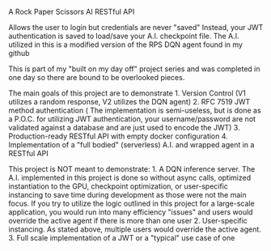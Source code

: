 A Rock Paper Scissors AI RESTful API 

Allows the user to login but credentials are never "saved"
Instead, your JWT authentication is saved to load/save your A.I. checkpoint file. The A.I. utilized in this is a modified version of the RPS DQN agent found in my github

This is part of my "built on my day off" project series and was completed in one day so there are bound to be overlooked pieces. 

The main goals of this project are to demonstrate
    1. Version Control (V1 utilizes a random response, V2 utilizes the DQN agent)
    2. RFC 7519 JWT method authentication ( The implementation is semi-useless, but is done as a P.O.C. for utilizing JWT authentication, your username/password are not validated against a database and are just used to encode the JWT)
    3. Production-ready RESTful API with empty docker configuration
    4. Implementation of a "full bodied" (serverless) A.I. and wrapped agent in a RESTful API

This project is NOT meant to demonstrate:
    1. A DQN inference server. The A.I. implemented in this project is done so without async calls, optimized instantiation to the GPU, checkpoint optimization, or user-specific instancing to save time during development as those were not the main focus. If you try to utilize the logic outlined in this project for a large-scale application, you would run into many efficiency "issues" and users would override the active agent if there is more than one user
    2. User-specific instancing. As stated above, multiple users would override the active agent.
    3. Full scale implementation of a JWT or a "typical" use case of one